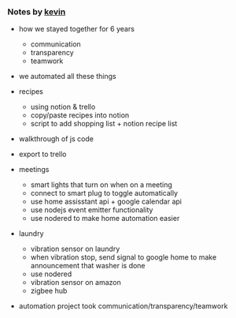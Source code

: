 
### Notes by [kevin](https://github.com/kevinslin)

- how we stayed together for 6 years
	- communication
	- transparency
	- teamwork
- we automated all these things

- recipes
	- using notion & trello
	- copy/paste recipes into notion
	- script to add shopping list + notion recipe list
- walkthrough of js code
- export to trello

- meetings
	- smart lights that turn on when on a meeting
	- connect to smart plug to toggle automatically 
	- use home assisstant api + google calendar api
	- use nodejs event emitter functionality
	- use nodered to make home automation easier

- laundry
	- vibration sensor on laundry
	- when vibration stop, send signal to google home to make announcement that washer is done
	- use nodered
	- vibration sensor on amazon
	- zigbee hub

- automation project took communication/transparency/teamwork